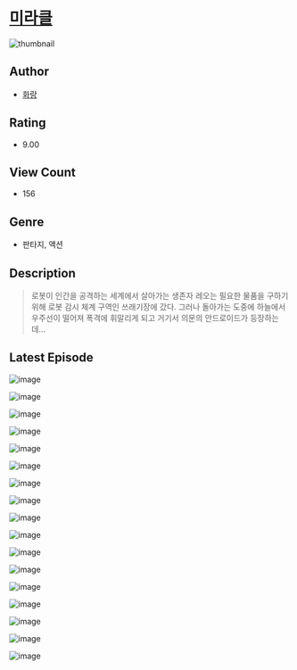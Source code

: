 # [미라클](https://comic.naver.com/bestChallenge/list?titleId=810004)
![thumbnail](https://image-comic.pstatic.net/user_contents_data/challenge_comic/2023/05/23/327975/upload_3617346411856028464_480x623.jpeg)

## Author
- [화랑](https://comic.naver.com/artistTitle?id=327975)

## Rating
- 9.00

## View Count
- 156

## Genre
- 판타지, 액션

## Description
> 로봇이 인간을 공격하는 세계에서 살아가는 생존자 레오는 필요한 물품을 구하기 위해 로봇 감시 체계 구역인 쓰래기장에 갔다. 그러나 돌아가는 도중에 하늘에서 우주선이 떨어져 폭격에 휘말리게 되고 거기서 의문의 안드로이드가 등장하는데…


## Latest Episode
![image](https://image-comic.pstatic.net/user_contents_data/challenge_comic/2023/05/23/327975/upload_7234579120573200183.jpeg)

![image](https://image-comic.pstatic.net/user_contents_data/challenge_comic/2023/05/23/327975/upload_7162466349006141537.jpeg)

![image](https://image-comic.pstatic.net/user_contents_data/challenge_comic/2023/05/23/327975/upload_3847309263638127462.jpeg)

![image](https://image-comic.pstatic.net/user_contents_data/challenge_comic/2023/05/23/327975/upload_7377802407203451957.jpeg)

![image](https://image-comic.pstatic.net/user_contents_data/challenge_comic/2023/05/23/327975/upload_3834587726015325030.jpeg)

![image](https://image-comic.pstatic.net/user_contents_data/challenge_comic/2023/05/23/327975/upload_4051380636176691554.jpeg)

![image](https://image-comic.pstatic.net/user_contents_data/challenge_comic/2023/05/23/327975/upload_3762531234964978019.jpeg)

![image](https://image-comic.pstatic.net/user_contents_data/challenge_comic/2023/05/23/327975/upload_3834361195716109926.jpeg)

![image](https://image-comic.pstatic.net/user_contents_data/challenge_comic/2023/05/23/327975/upload_7219610198231770465.jpeg)

![image](https://image-comic.pstatic.net/user_contents_data/challenge_comic/2023/05/23/327975/upload_3775484766081594982.jpeg)

![image](https://image-comic.pstatic.net/user_contents_data/challenge_comic/2023/05/23/327975/upload_3472329614853301297.jpeg)

![image](https://image-comic.pstatic.net/user_contents_data/challenge_comic/2023/05/23/327975/upload_4049358827620284262.jpeg)

![image](https://image-comic.pstatic.net/user_contents_data/challenge_comic/2023/05/23/327975/upload_4050818747821286961.jpeg)

![image](https://image-comic.pstatic.net/user_contents_data/challenge_comic/2023/05/23/327975/upload_3775482357461050164.jpeg)

![image](https://image-comic.pstatic.net/user_contents_data/challenge_comic/2023/05/23/327975/upload_7364567804763714662.jpeg)

![image](https://image-comic.pstatic.net/user_contents_data/challenge_comic/2023/05/23/327975/upload_3761403123921609315.jpeg)

![image](https://image-comic.pstatic.net/user_contents_data/challenge_comic/2023/05/23/327975/upload_4063425781767092023.jpeg)
